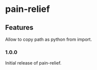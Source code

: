 # pain-relief

## Features

Allow to copy path as python from import.

### 1.0.0

Initial release of pain-relief.

